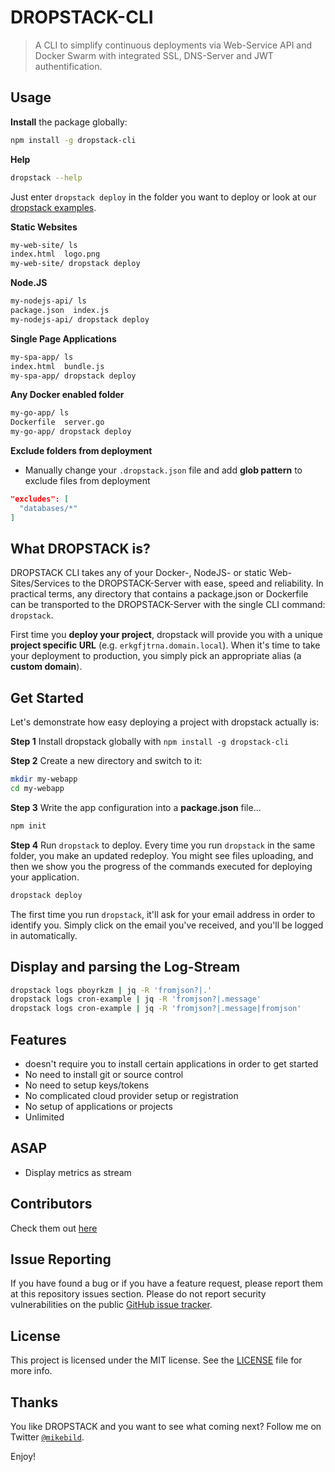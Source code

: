 # DROPSTACK-CLI

> A CLI to simplify continuous deployments via Web-Service API and Docker Swarm with integrated SSL, DNS-Server and JWT authentification.

## Usage

__Install__ the package globally:

```bash
npm install -g dropstack-cli
```

__Help__

```bash
dropstack --help
```

Just enter `dropstack deploy` in the folder you want to deploy or look at our [dropstack examples](https://github.com/dropstack/dropstack-examples).

__Static Websites__

```bash
my-web-site/ ls
index.html  logo.png
my-web-site/ dropstack deploy
```

__Node.JS__

```bash
my-nodejs-api/ ls
package.json  index.js
my-nodejs-api/ dropstack deploy
```

__Single Page Applications__

```bash
my-spa-app/ ls
index.html  bundle.js
my-spa-app/ dropstack deploy
```

__Any Docker enabled folder__

```bash
my-go-app/ ls
Dockerfile  server.go
my-go-app/ dropstack deploy
```

__Exclude folders from deployment__

* Manually change your `.dropstack.json` file and add __glob pattern__ to exclude files from deployment

```json
"excludes": [
  "databases/*"
]
```

## What DROPSTACK is?

DROPSTACK CLI takes any of your Docker-, NodeJS- or static Web-Sites/Services to the DROPSTACK-Server with ease, speed and reliability. In practical terms, any directory that contains a package.json or Dockerfile can be transported to the DROPSTACK-Server with the single CLI command: `dropstack`.

First time you __deploy your project__, dropstack will provide you with a unique __project specific URL__ (e.g. `erkgfjtrna.domain.local`). When it's time to take your deployment to production, you simply pick an appropriate alias (a __custom domain__).

## Get Started

Let's demonstrate how easy deploying a project with dropstack actually is:

__Step 1__ Install dropstack globally with `npm install -g dropstack-cli`<br/>

__Step 2__ Create a new directory and switch to it:

```bash
mkdir my-webapp
cd my-webapp
```

__Step 3__ Write the app configuration into a __package.json__ file...

```bash
npm init
```

__Step 4__ Run `dropstack` to deploy. Every time you run `dropstack` in the same folder, you make an updated redeploy. You might see files uploading, and then we show you the progress of the commands executed for deploying your application.

```bash
dropstack deploy
```

The first time you run `dropstack`, it'll ask for your email address in order to identify you. Simply click on the email you've received, and you'll be logged in automatically.

## Display and parsing the Log-Stream

```bash
dropstack logs pboyrkzm | jq -R 'fromjson?|.'
dropstack logs cron-example | jq -R 'fromjson?|.message'
dropstack logs cron-example | jq -R 'fromjson?|.message|fromjson'
```

## Features

* doesn't require you to install certain applications in order to get started
* No need to install git or source control
* No need to setup keys/tokens
* No complicated cloud provider setup or registration
* No setup of applications or projects
* Unlimited

## ASAP

* Display metrics as stream

## Contributors

Check them out [here](https://github.com/dropstack/dropstack-cli/graphs/contributors)

## Issue Reporting

If you have found a bug or if you have a feature request, please report them at this repository issues section. Please do not report security vulnerabilities on the public [GitHub issue tracker](https://github.com/dropstack/dropstack-cli/issues).

## License

This project is licensed under the MIT license. See the [LICENSE](LICENSE.md) file for more info.

## Thanks

You like DROPSTACK and you want to see what coming next? Follow me on Twitter [`@mikebild`](https://twitter.com/mikebild).

Enjoy!
